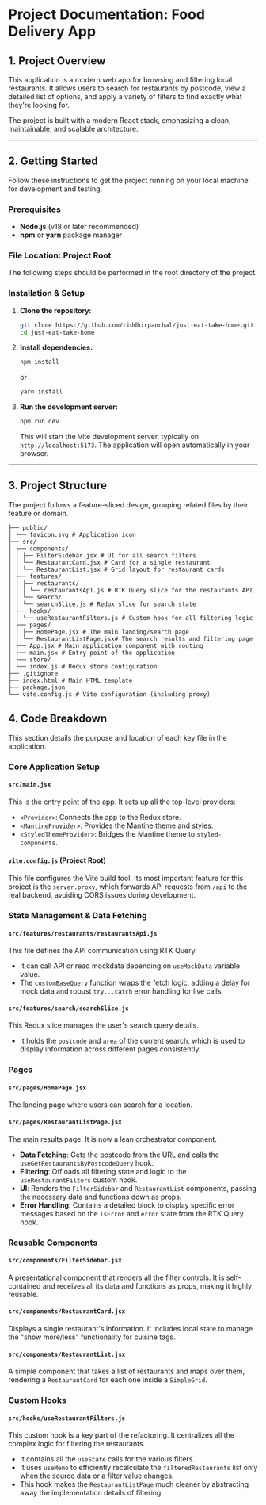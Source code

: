 # Project Documentation: Food Delivery App

## 1. Project Overview

This application is a modern web app for browsing and filtering local restaurants. It allows users to search for restaurants by postcode, view a detailed list of options, and apply a variety of filters to find exactly what they're looking for.

The project is built with a modern React stack, emphasizing a clean, maintainable, and scalable architecture.

---

## 2. Getting Started

Follow these instructions to get the project running on your local machine for development and testing.

### Prerequisites

- **Node.js** (v18 or later recommended)
- **npm** or **yarn** package manager

### File Location: Project Root

The following steps should be performed in the root directory of the project.

### Installation & Setup

1.  **Clone the repository:**

    ```bash
    git clone https://github.com/riddhirpanchal/just-eat-take-home.git
    cd just-eat-take-home
    ```

2.  **Install dependencies:**

    ```bash
    npm install
    ```

    or

    ```bash
    yarn install
    ```

3.  **Run the development server:**

    ```bash
    npm run dev
    ```

    This will start the Vite development server, typically on `http://localhost:5173`. The application will open automatically in your browser.

---

## 3. Project Structure

The project follows a feature-sliced design, grouping related files by their feature or domain.

```
├── public/
│ └── favicon.svg # Application icon
├── src/
│ ├── components/
│ │ ├── FilterSidebar.jsx # UI for all search filters
│ │ └── RestaurantCard.jsx # Card for a single restaurant
│ │ └── RestaurantList.jsx # Grid layout for restaurant cards
│ ├── features/
│ │ ├── restaurants/
│ │ │ └── restaurantsApi.js # RTK Query slice for the restaurants API
│ │ └── search/
│ │ └── searchSlice.js # Redux slice for search state
│ ├── hooks/
│ │ └── useRestaurantFilters.js # Custom hook for all filtering logic
│ ├── pages/
│ │ ├── HomePage.jsx # The main landing/search page
│ │ └── RestaurantListPage.jsx# The search results and filtering page
│ ├── App.jsx # Main application component with routing
│ ├── main.jsx # Entry point of the application
│ └── store/
│ └── index.js # Redux store configuration
├── .gitignore
├── index.html # Main HTML template
├── package.json
└── vite.config.js # Vite configuration (including proxy)
```

## 4. Code Breakdown

This section details the purpose and location of each key file in the application.

### Core Application Setup

#### `src/main.jsx`

This is the entry point of the app. It sets up all the top-level providers:

- `<Provider>`: Connects the app to the Redux store.
- `<MantineProvider>`: Provides the Mantine theme and styles.
- `<StyledThemeProvider>`: Bridges the Mantine theme to `styled-components`.

#### `vite.config.js` (Project Root)

This file configures the Vite build tool. Its most important feature for this project is the `server.proxy`, which forwards API requests from `/api` to the real backend, avoiding CORS issues during development.

### State Management & Data Fetching

#### `src/features/restaurants/restaurantsApi.js`

This file defines the API communication using RTK Query.

- It can call API or read mockdata depending on `useMockData` variable value.
- The `customBaseQuery` function wraps the fetch logic, adding a delay for mock data and robust `try...catch` error handling for live calls.

#### `src/features/search/searchSlice.js`

This Redux slice manages the user's search query details.

- It holds the `postcode` and `area` of the current search, which is used to display information across different pages consistently.

### Pages

#### `src/pages/HomePage.jsx`

The landing page where users can search for a location.

#### `src/pages/RestaurantListPage.jsx`

The main results page. It is now a lean orchestrator component.

- **Data Fetching**: Gets the postcode from the URL and calls the `useGetRestaurantsByPostcodeQuery` hook.
- **Filtering**: Offloads all filtering state and logic to the `useRestaurantFilters` custom hook.
- **UI**: Renders the `FilterSidebar` and `RestaurantList` components, passing the necessary data and functions down as props.
- **Error Handling**: Contains a detailed block to display specific error messages based on the `isError` and `error` state from the RTK Query hook.

### Reusable Components

#### `src/components/FilterSidebar.jsx`

A presentational component that renders all the filter controls. It is self-contained and receives all its data and functions as props, making it highly reusable.

#### `src/components/RestaurantCard.jsx`

Displays a single restaurant's information. It includes local state to manage the "show more/less" functionality for cuisine tags.

#### `src/components/RestaurantList.jsx`

A simple component that takes a list of restaurants and maps over them, rendering a `RestaurantCard` for each one inside a `SimpleGrid`.

### Custom Hooks

#### `src/hooks/useRestaurantFilters.js`

This custom hook is a key part of the refactoring. It centralizes all the complex logic for filtering the restaurants.

- It contains all the `useState` calls for the various filters.
- It uses `useMemo` to efficiently recalculate the `filteredRestaurants` list only when the source data or a filter value changes.
- This hook makes the `RestaurantListPage` much cleaner by abstracting away the implementation details of filtering.
